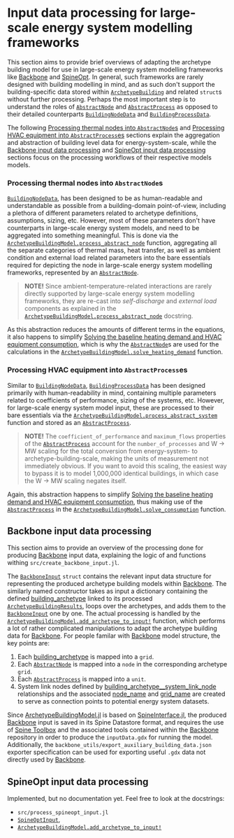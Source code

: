 # Input data processing for large-scale energy system modelling frameworks

This section aims to provide brief overviews of adapting the archetype building model
for use in large-scale energy system modelling frameworks like
[Backbone](https://cris.vtt.fi/en/publications/backbone)
and [SpineOpt](https://github.com/Spine-project/SpineOpt.jl).
In general, such frameworks are rarely designed with building modelling
in mind, and as such don't support the building-specific data stored within
[`ArchetypeBuilding`](@ref) and related `struct`s without further processing.
Perhaps the most important step is to understand the roles of
[`AbstractNode`](@ref) and [`AbstractProcess`](@ref) as opposed to their
detailed counterparts [`BuildingNodeData`](@ref) and [`BuildingProcessData`](@ref).

The following [Processing thermal nodes into `AbstractNode`s](@ref)
and [Processing HVAC equipment into `AbstractProcess`es](@ref) sections
explain the aggregation and abstraction of building level data for energy-system-scale,
while the  [Backbone input data processing](@ref) and [SpineOpt input data processing](@ref)
sections focus on the processing workflows of their respective models models.


### Processing thermal nodes into `AbstractNode`s

[`BuildingNodeData`](@ref), has been designed to be as human-readable
and understandable as possible from a building-domain point-of-view,
including a plethora of different parameters related to archetype definitions,
assumptions, sizing, etc.
However, most of these parameters don't have counterparts in large-scale energy
system models, and need to be aggregated into something meaningful.
This is done via the [`ArchetypeBuildingModel.process_abstract_node`](@ref) function,
aggregating all the separate categories of thermal mass, heat transfer,
as well as ambient condition and external load related parameters
into the bare essentials required for depicting the node in large-scale
energy system modelling frameworks, represented by an [`AbstractNode`](@ref).

> **NOTE!** Since ambient-temperature-related interactions are rarely directly supported by large-scale energy system modelling frameworks, they are re-cast into *self-discharge* and *external load* components as explained in the [`ArchetypeBuildingModel.process_abstract_node`](@ref) docstring.

As this abstraction reduces the amounts of different terms in the equations,
it also happens to simplify
[Solving the baseline heating demand and HVAC equipment consumption](@ref),
which is why the [`AbstractNode`](@ref)s are used for the calculations in the
[`ArchetypeBuildingModel.solve_heating_demand`](@ref) function.


### Processing HVAC equipment into `AbstractProcess`es

Similar to [`BuildingNodeData`](@ref), [`BuildingProcessData`](@ref) has been
designed primarily with human-readability in mind, containing multiple
parameters related to coefficients of performance, sizing of the systems, etc.
However, for large-scale energy system model input, these are processed to
their bare essentials via the [`ArchetypeBuildingModel.process_abstract_system`](@ref) function
and stored as an [`AbstractProcess`](@ref).

> **NOTE!** The `coefficient_of_performance` and `maximum_flows` properties of the [`AbstractProcess`](@ref) account for the `number_of_processes` and W -> MW scaling for the total conversion from energy-system- to archetype-building-scale, making the units of measurement not immediately obvious. If you want to avoid this scaling, the easiest way to bypass it is to model 1,000,000 identical buildings, in which case the W -> MW scaling negates itself.

Again, this abstraction happens to simplify
[Solving the baseline heating demand and HVAC equipment consumption](@ref),
thus making use of the [`AbstractProcess`](@ref) in the
[`ArchetypeBuildingModel.solve_consumption`](@ref) function.


## Backbone input data processing

This section aims to provide an overview of the processing done for
producing [Backbone](https://cris.vtt.fi/en/publications/backbone) input data,
explaining the logic of and functions withing `src/create_backbone_input.jl`.

The [`BackboneInput`](@ref) `struct` contains the relevant input data structure
for representing the produced archetype building models
within [Backbone](https://cris.vtt.fi/en/publications/backbone).
The similarly named constructor takes as input a dictionary containing the
defined [building\_archetype](@ref) linked to its processed
[`ArchetypeBuildingResults`](@ref),
loops over the archetypes, and adds them to the [`BackboneInput`](@ref)
one by one.
The actual processing is handled by the
[`ArchetypeBuildingModel.add_archetype_to_input!`](@ref) function,
which performs a lot of rather complicated manipulations to adapt the archetype
building data for [Backbone](https://cris.vtt.fi/en/publications/backbone).
For people familar with [Backbone](https://cris.vtt.fi/en/publications/backbone)
model structure, the key points are:

1. Each [building\_archetype](@ref) is mapped into a `grid`.
2. Each [`AbstractNode`](@ref) is mapped into a `node` in the corresponding archetype `grid`.
3. Each [`AbstractProcess`](@ref) is mapped into a `unit`.
4. System link nodes defined by [building\_archetype\_\_system\_link\_node](@ref) relationships and the associated [node\_name](@ref) and [grid\_name](@ref) are created to serve as connection points to potential energy system datasets.

Since [ArchetypeBuildingModel.jl](@ref) is based on
[SpineInterface.jl](https://github.com/Spine-project/SpineInterface.jl),
the produced [Backbone](https://cris.vtt.fi/en/publications/backbone) input
is saved in its Spine Datastore format, and requires the use of
[Spine Toolbox](https://github.com/Spine-project/Spine-Toolbox) and the
associated tools contained within the [Backbone](https://cris.vtt.fi/en/publications/backbone)
repository in order to produce the `inputData.gdx` for running the model.
Additionally, the `backbone_utils/export_auxiliary_building_data.json` exporter
specification can be used for exporting useful `.gdx` data not directly used
by [Backbone](https://cris.vtt.fi/en/publications/backbone).


## SpineOpt input data processing

Implemented, but no documentation yet. Feel free to look at the docstrings:
- `src/process_spineopt_input.jl`
- [`SpineOptInput`](@ref),
- [`ArchetypeBuildingModel.add_archetype_to_input!`](@ref)